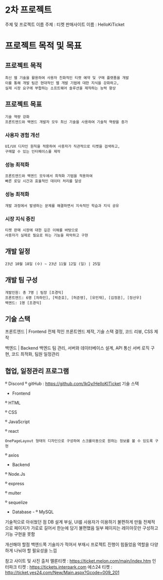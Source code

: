
# 2차 프로젝트

주제 및 프로젝트 이름
주제 : 티켓 판매사이트
이름 : HelloKiTicket

# 프로젝트 목적 및 목표

## 프로젝트 목적
	최신 웹 기술을 활용하여 사용자 친화적인 티켓 예약 및 구매 플랫폼을 개발
	이를 통해 개발 팀은 현대적인 웹 개발 기법에 대한 지식을 강화하고,
	실제 시장 요구에 부합하는 소프트웨어 솔루션을 제작하는 능력 향상

## 프로젝트 목표
	기술 역량 강화
	프론트엔드와 백엔드 개발자 모두 최신 기술을 사용하여 기술적 역량을 증가
 ### 사용자 경험 개선 
	UI/UX 디자인 원칙을 적용하여 사용자가 직관적으로 티켓을 검색하고,
	구매할 수 있는 인터페이스를 제작
 ### 성능 최적화
	프론트엔드와 백엔드 모두에서 최적화 기법을 적용하여
	빠른 로딩 시간과 효율적인 데이터 처리를 달성
 ### 성능 최적화
	개발 과정에서 발생하는 문제를 해결하면서 지속적인 학습과 지식 공유
 ### 시장 지식 증진
	티켓 판매 시장에 대한 깊은 이해를 바탕으로
	사용자가 실제로 필요로 하는 기능을 파악하고 구현

## 개발 일정
	23년 10월 18일 (수) ~ 23년 11월 12일 (일) | 25일

## 개발 팀 구성
	개발인원: 총 7명 | 팀장 [조경익]
	프론트엔드: 6명 [차하민], [박준호], [허준영], [유민재], [김정훈], [정선우]
	백엔드: 1명 [조경익]
## 기술 스택
프론트엔드 | Frontend
전체 적인 프론트엔드 제작, 기술 스택 결정, 코드 리뷰, CSS 제작

백엔드 | Backend
백엔드 팀 관리, 서버와 데이터베이스 설계, API 통신
서버 로직 구현, 코드 최적화, 팀원 일정관리


## 협업, 일정관리 프로그램
º Discord
º gitHub : https://github.com/IkGy/HelloKITicket
기술 스택


- Frontend
  
º HTML

º CSS

º JavaScript

º react

	OnePageLayout 형태의 디자인으로 구성하여 스크롤이동으로 원하는 정보를 볼 수 있도록 구현
º axios

- Backend
  
º Node.Js

º express

º multer

º sequelize

- Database -
º MySQL


기술적으로 아쉬웠던 점
DB 설계 부실, UI를 사용자가 이용하기 불편하게 만듦
전체적으로 페이지가 가로로 길어서 한눈에 담기 불편했음
일부 페이지는 레이아웃만 구성하고 기능 구현을 못함

개선해야 할점
백엔드쪽 기술자가 적어서 부재시 프로젝트 진행이 힘들었음
역할을 다양하게 나눠야 할 필요성을 느낌


참고 사이트 및 사진 출처
멜론티켓 : https://ticket.melon.com/main/index.htm
인터파크 티켓 : https://tickets.interpark.com
에스24 티켓 : http://ticket.yes24.com/New/Main.aspx?Gcode=009_201
